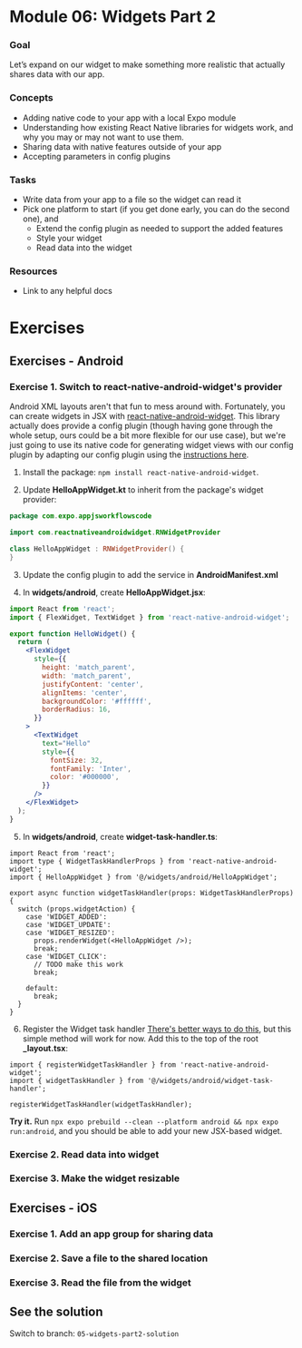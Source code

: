 # Module 06: Widgets Part 2

### Goal
Let’s expand on our widget to make something more realistic that actually shares data with our app.

### Concepts
- Adding native code to your app with a local Expo module
- Understanding how existing React Native libraries for widgets work, and why you may or may not want to use them.
- Sharing data with native features outside of your app
- Accepting parameters in config plugins

### Tasks
- Write data from your app to a file so the widget can read it
- Pick one platform to start (if you get done early, you can do the second one), and
    - Extend the config plugin as needed to support the added features
    - Style your widget
    - Read data into the widget

### Resources
- Link to any helpful docs

# Exercises
## Exercises - Android

### Exercise 1. Switch to react-native-android-widget's provider
Android XML layouts aren't that fun to mess around with. Fortunately, you can create widgets in JSX with [react-native-android-widget](https://saleksovski.github.io/react-native-android-widget/docs/tutorial/register-widget). This library actually does provide a config plugin (though having gone through the whole setup, ours could be a bit more flexible for our use case), but we're just going to use its native code for generating widget views with our config plugin by adapting our config plugin using the [instructions here](https://saleksovski.github.io/react-native-android-widget/docs/tutorial/register-widget).

1. Install the package: `npm install react-native-android-widget`.

2. Update **HelloAppWidget.kt** to inherit from the package's widget provider:
```kt
package com.expo.appjsworkflowscode

import com.reactnativeandroidwidget.RNWidgetProvider

class HelloAppWidget : RNWidgetProvider() {
}
```

3. Update the config plugin to add the service in **AndroidManifest.xml**

4. In **widgets/android**, create **HelloAppWidget.jsx**:
```jsx
import React from 'react';
import { FlexWidget, TextWidget } from 'react-native-android-widget';

export function HelloWidget() {
  return (
    <FlexWidget
      style={{
        height: 'match_parent',
        width: 'match_parent',
        justifyContent: 'center',
        alignItems: 'center',
        backgroundColor: '#ffffff',
        borderRadius: 16,
      }}
    >
      <TextWidget
        text="Hello"
        style={{
          fontSize: 32,
          fontFamily: 'Inter',
          color: '#000000',
        }}
      />
    </FlexWidget>
  );
}
```

5. In **widgets/android**, create **widget-task-handler.ts**:
```
import React from 'react';
import type { WidgetTaskHandlerProps } from 'react-native-android-widget';
import { HelloAppWidget } from '@/widgets/android/HelloAppWidget';

export async function widgetTaskHandler(props: WidgetTaskHandlerProps) {
  switch (props.widgetAction) {
    case 'WIDGET_ADDED':
    case 'WIDGET_UPDATE':
    case 'WIDGET_RESIZED':
      props.renderWidget(<HelloAppWidget />);
      break;
    case 'WIDGET_CLICK':
      // TODO make this work
      break;

    default:
      break;
  }
}
```

6. Register the Widget task handler
[There's better ways to do this](https://saleksovski.github.io/react-native-android-widget/docs/tutorial/register-task-handler#register-widget-task-handler-expo), but this simple method will work for now. Add this to the top of the root **_layout.tsx**:

```tsx
import { registerWidgetTaskHandler } from 'react-native-android-widget';
import { widgetTaskHandler } from '@/widgets/android/widget-task-handler';

registerWidgetTaskHandler(widgetTaskHandler);
```

**Try it.** Run `npx expo prebuild --clean --platform android && npx expo run:android`, and you should be able to add your new JSX-based widget.

### Exercise 2. Read data into widget

### Exercise 3. Make the widget resizable

## Exercises - iOS

### Exercise 1.  Add an app group for sharing data

### Exercise 2. Save a file to the shared location

### Exercise 3. Read the file from the widget

## See the solution
Switch to branch: `05-widgets-part2-solution`
